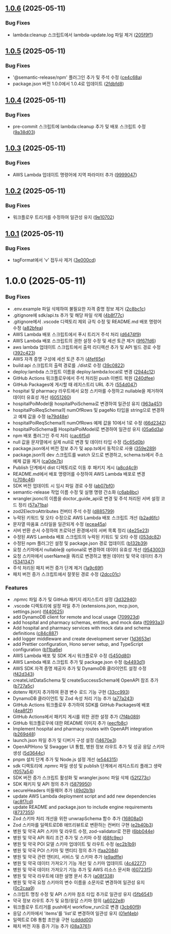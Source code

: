## [1.0.6](https://github.com/Julooga/doctor_guide_api/compare/1.0.5...1.0.6) (2025-05-11)


### Bug Fixes

* lambda:cleanup 스크립트에서 lambda-update.log 파일 제거 ([205f9f1](https://github.com/Julooga/doctor_guide_api/commit/205f9f112ff175eca22ef5cce4c31d4018b7a906))

## [1.0.5](https://github.com/Julooga/doctor_guide_api/compare/1.0.4...1.0.5) (2025-05-11)


### Bug Fixes

* '@semantic-release/npm' 플러그인 추가 및 주석 수정 ([ce4c68a](https://github.com/Julooga/doctor_guide_api/commit/ce4c68a3f893f740dd9081c3f1a791526f9e6f90))
* package.json 버전 1.0.0에서 1.0.4로 업데이트 ([2fdbfd8](https://github.com/Julooga/doctor_guide_api/commit/2fdbfd8dc9b75854fea0d8d9fab64c7016143d66))

## [1.0.4](https://github.com/Julooga/doctor_guide_api/compare/1.0.3...1.0.4) (2025-05-11)


### Bug Fixes

* pre-commit 스크립트에 lambda:cleanup 추가 및 배포 스크립트 수정 ([9a38d03](https://github.com/Julooga/doctor_guide_api/commit/9a38d038ab7a17431e7010be6a1e551aeabf647d))

## [1.0.3](https://github.com/Julooga/doctor_guide_api/compare/1.0.2...1.0.3) (2025-05-11)


### Bug Fixes

* AWS Lambda 업데이트 명령어에 지역 파라미터 추가 ([9999047](https://github.com/Julooga/doctor_guide_api/commit/999904710de42c4452abe6474dcd094aa0d51b74))

## [1.0.2](https://github.com/Julooga/doctor_guide_api/compare/1.0.1...1.0.2) (2025-05-11)


### Bug Fixes

* 워크플로우 트리거를 수정하여 일관성 유지 ([9e10702](https://github.com/Julooga/doctor_guide_api/commit/9e1070243d5742e651e4653148f4ac809b67b882))

## [1.0.1](https://github.com/Julooga/doctor_guide_api/compare/v1.0.0...1.0.1) (2025-05-11)


### Bug Fixes

* tagFormat에서 'v' 접두사 제거 ([3e000cd](https://github.com/Julooga/doctor_guide_api/commit/3e000cddb3ee9163a5435bddecf1df7daf0ec7e1))

# 1.0.0 (2025-05-11)


### Bug Fixes

* .env.example 파일 삭제하여 불필요한 자격 증명 정보 제거 ([2c8bc1c](https://github.com/Julooga/doctor_guide_api/commit/2c8bc1c1dcf2626544c84037689f5a0f0afd39c2))
* .gitignore에 sdk/api.ts 추가 및 해당 파일 삭제 ([4b8f77c](https://github.com/Julooga/doctor_guide_api/commit/4b8f77cdfce6652cb266e880a1d6ba4a4337bd8c))
* .gitignore에서 .vscode 디렉토리 제외 규칙 수정 및 README.md 배포 명령어 수정 ([a82bfea](https://github.com/Julooga/doctor_guide_api/commit/a82bfea9dbdbff300fc1d3230b882b571916f419))
* AWS Lambda 배포 스크립트에서 푸시 트리거 주석 처리 ([d6474f9](https://github.com/Julooga/doctor_guide_api/commit/d6474f9c13142ed8ce1189fba622f66e73e498da))
* AWS Lambda 배포 스크립트의 권한 설정 수정 및 세션 토큰 제거 ([9f67fd6](https://github.com/Julooga/doctor_guide_api/commit/9f67fd61a9ad61844ff0feb437e77d046745b563))
* aws lambda 업데이트 스크립트에서 출력 리디렉션 추가 및 API 빌드 경로 수정 ([392c423](https://github.com/Julooga/doctor_guide_api/commit/392c423bf3d64e309f47f2e7a0efca2984e425ba))
* AWS 자격 증명 구성에 세션 토큰 추가 ([4fef65e](https://github.com/Julooga/doctor_guide_api/commit/4fef65e07bfa4ef3bcee5d0256ef820764622d1e))
* build:api 스크립트의 출력 경로를 ./dist로 수정 ([39c0822](https://github.com/Julooga/doctor_guide_api/commit/39c08222df96c66baa997eed986a8570c609fe0d))
* deploy:lambda 스크립트 이름을 deploy:lambda:local로 변경 ([2944c12](https://github.com/Julooga/doctor_guide_api/commit/2944c12d4a922219e5abe48d8955fd2eb55c5ddf))
* GitHub Actions 워크플로우에서 주석 처리된 push 이벤트 복원 ([240dfee](https://github.com/Julooga/doctor_guide_api/commit/240dfee30fc8326f2ecc1b2b4274aeda7a4e443a))
* GitHub Packages에 게시할 때 레지스트리 URL 추가 ([554d047](https://github.com/Julooga/doctor_guide_api/commit/554d04737b0bff128a5bcc118a14e090b811fe63))
* hospital 및 pharmacy 라우트에서 요청 스키마를 수정하고 nullable을 제거하여 데이터 유효성 개선 ([6051260](https://github.com/Julooga/doctor_guide_api/commit/605126032ac1b5e513d4ff7b1fd5941e7aff45e7))
* hospitalPoiModel을 hospitalPoiSchema로 변경하여 일관성 유지 ([963a451](https://github.com/Julooga/doctor_guide_api/commit/963a4517126b5daec0ab0ec7db3f3b95344e80e4))
* hospitalPoiReqSchema의 numOfRows 및 pageNo 타입을 string으로 변경하고 예제 값을 수정 ([e79d48e](https://github.com/Julooga/doctor_guide_api/commit/e79d48eb8ea161ed2211b748753940045e865ff4))
* hospitalPoiReqSchema의 numOfRows 예제 값을 10에서 1로 수정 ([66d2342](https://github.com/Julooga/doctor_guide_api/commit/66d23425b7ee1e7148eb901434fb2c0aa0bc84db))
* hospitalPoiSchema를 HospitalPoiModel로 변경하여 일관성 유지 ([05a6d3a](https://github.com/Julooga/doctor_guide_api/commit/05a6d3a54bf0cedd1ff7fd4250c204cb1f58c54a))
* npm 배포 플러그인 주석 처리 ([cac6f5d](https://github.com/Julooga/doctor_guide_api/commit/cac6f5d3b0b6e79146e0e6a6471328ceb7e3fa11))
* null 값을 문자열에서 실제 null로 변경 및 데이터 타입 수정 ([5c65d0b](https://github.com/Julooga/doctor_guide_api/commit/5c65d0b07c1be625f34396c613728c2510d13df1))
* package.json에서 버전 정보 추가 및 app.ts에서 동적으로 사용 ([359e289](https://github.com/Julooga/doctor_guide_api/commit/359e289cc0af356f427c5639f393e675634ad0b5))
* package.json의 dev 스크립트를 watch 모드로 변경하고, schema.ts에서 주소 예제 값을 제거 ([ca0de7b](https://github.com/Julooga/doctor_guide_api/commit/ca0de7b5ebb293305ae0402da52080d5d55ca4d1))
* Publish 단계에서 dist 디렉토리로 이동 후 패키지 게시 ([a8cd4c9](https://github.com/Julooga/doctor_guide_api/commit/a8cd4c941f63670082a9f70504602ec4c97762e3))
* README.md에서 배포 명령어를 수정하여 AWS Lambda 배포로 변경 ([c708c46](https://github.com/Julooga/doctor_guide_api/commit/c708c4616d6a3e727abb624aecd67c22516a1dae))
* SDK 버전 업데이트 시 임시 파일 경로 수정 ([ab07bf0](https://github.com/Julooga/doctor_guide_api/commit/ab07bf0211d6ca4c0695befdbb6704e96bc70f9c))
* semantic-release 작업 이름 수정 및 실행 명령 간소화 ([c6ab8bc](https://github.com/Julooga/doctor_guide_api/commit/c6ab8bc7e85faeec5ff809619f0130d0732aa492))
* wrangler.jsonc의 이름을 doctor_guide_api로 변경 및 주석 처리된 서버 설정 코드 정리 ([57a71ba](https://github.com/Julooga/doctor_guide_api/commit/57a71bab3a8107f0dbdb3c2e63d17617176856f8))
* zod2ElectroAttributes 컨버터 주석 수정 ([d885799](https://github.com/Julooga/doctor_guide_api/commit/d88579912f49ddfae00d7664452f99177490c3b2))
* 누락된 키워드 및 오타 수정으로 AWS Lambda 배포 스크립트 개선 ([b2ad6fc](https://github.com/Julooga/doctor_guide_api/commit/b2ad6fca2b2132a7b7622a36319330c3b81207c0))
* 문자열 따옴표 스타일을 일관되게 수정 ([ecea45a](https://github.com/Julooga/doctor_guide_api/commit/ecea45a155fc2742aa73a29de5e77ccb8bcdc5ca))
* 서버 반환 순서 수정하여 프로덕션 환경에서의 서버 목록 정리 ([4e25e23](https://github.com/Julooga/doctor_guide_api/commit/4e25e23748d9f48c8ab4e97d2cdf73dcc2aaa5b7))
* 수정된 AWS Lambda 배포 스크립트의 누락된 키워드 및 오타 수정 ([053dc82](https://github.com/Julooga/doctor_guide_api/commit/053dc8262a52a08b402b31bf793a39f408a9b3b3))
* 수정된 npm 플러그인 설정 및 package.json 경로 업데이트 ([b132b39](https://github.com/Julooga/doctor_guide_api/commit/b132b397ed72478ad6c8925b8c16a5445196808a))
* 요청 스키마에서 nullable을 optional로 변경하여 데이터 유효성 개선 ([9543003](https://github.com/Julooga/doctor_guide_api/commit/9543003e1ee66ff3ff6fa2311279f5e293c4eaf5))
* 요청 스키마에서 userName을 쿼리로 변경하고 병원 데이터 및 약국 데이터 추가 ([5341347](https://github.com/Julooga/doctor_guide_api/commit/534134791a46add398c74467709722ddd55b552c))
* 주석 처리된 패치 버전 증가 단계 제거 ([1a9c69f](https://github.com/Julooga/doctor_guide_api/commit/1a9c69feffdb1de7786d90f5e43d13597814ea3b))
* 패치 버전 증가 스크립트에서 잘못된 경로 수정 ([2dcc01c](https://github.com/Julooga/doctor_guide_api/commit/2dcc01c7db85585787cb389dff990105d12a50f8))


### Features

* .npmrc 파일 추가 및 GitHub 패키지 레지스트리 설정 ([3d32940](https://github.com/Julooga/doctor_guide_api/commit/3d3294086829bccc5841f2be4a53733105052267))
* .vscode 디렉토리에 설정 파일 추가 (extensions.json, mcp.json, settings.json) ([f440625](https://github.com/Julooga/doctor_guide_api/commit/f440625650caf0555bb3ccffedac951347ffc2c0))
* add DynamoDB client for remote and local usage ([709923d](https://github.com/Julooga/doctor_guide_api/commit/709923d3842342da2bf24caecdbe254b211c2c98))
* add hospital and pharmacy schemas, entities, and mock data ([f0993a3](https://github.com/Julooga/doctor_guide_api/commit/f0993a384d20e50e192a6cf0168e1f1c08b92273))
* Add hospital and pharmacy services with mock data and schema definitions ([c84c887](https://github.com/Julooga/doctor_guide_api/commit/c84c887bac2162d3044a63808c4e01ba79c8a978))
* add logger middleware and create development server ([1d3653e](https://github.com/Julooga/doctor_guide_api/commit/1d3653ec7458bc8905e941c90f8a6a0381765d0b))
* add Prettier configuration, Hono server setup, and TypeScript configuration ([b11ba6e](https://github.com/Julooga/doctor_guide_api/commit/b11ba6e65e2b69037dc3ddcc34a35cf4cddf1278))
* AWS Lambda 배포 및 SDK 게시 워크플로우 수정 ([5450d80](https://github.com/Julooga/doctor_guide_api/commit/5450d805d146ff85d4efcadd30219915dd50c407))
* AWS Lambda 배포 스크립트 추가 및 package.json 수정 ([b4493d1](https://github.com/Julooga/doctor_guide_api/commit/b4493d121456e765cab73374ac432b3c1fd2bdf1))
* AWS SDK 자격 증명 제공자 추가 및 DynamoDB 클라이언트 설정 수정 ([f42d343](https://github.com/Julooga/doctor_guide_api/commit/f42d343873cb0d684b97e90bc27f36d0b8efa22e))
* createListDataSchema 및 createSuccessSchema에 OpenAPI 참조 추가 ([b727a5c](https://github.com/Julooga/doctor_guide_api/commit/b727a5c0dda77549608745efd334516f6297ff72))
* dotenv 패키지 추가하여 환경 변수 로드 기능 구현 ([33cc993](https://github.com/Julooga/doctor_guide_api/commit/33cc99395946ea7a292e06b1b026743ad6a7d49e))
* DynamoDB 클라이언트 및 Zod 속성 처리 기능 추가 ([a77a243](https://github.com/Julooga/doctor_guide_api/commit/a77a2434679e286d4470f6f0f715c62c85abe817))
* GitHub Actions 워크플로우 추가하여 SDK를 GitHub Packages에 배포 ([4ea8f2f](https://github.com/Julooga/doctor_guide_api/commit/4ea8f2fb081e8260058c0eeac018277d56367e26))
* GitHub Actions에서 패키지 게시를 위한 권한 설정 추가 ([7f4b089](https://github.com/Julooga/doctor_guide_api/commit/7f4b0890d540b51f2ed28c60532d35f2864e4362))
* GitHub 워크플로우에 대한 README 이미지 추가 ([eecfb8c](https://github.com/Julooga/doctor_guide_api/commit/eecfb8c089c0d69d52b620736b95044923b2b5e0))
* Implement hospital and pharmacy routes with OpenAPI integration ([b269d48](https://github.com/Julooga/doctor_guide_api/commit/b269d4831b3e48f37bd620ba921a09d973935f0c))
* launch.json 파일 추가 및 디버거 구성 설정 ([14670e3](https://github.com/Julooga/doctor_guide_api/commit/14670e37bd257877decd47772e4ea50a5f1c2c87))
* OpenAPIHono 및 Swagger UI 통합, 병원 정보 라우트 추가 및 성공 응답 스키마 생성 ([5d3644c](https://github.com/Julooga/doctor_guide_api/commit/5d3644c4f6b96ab06d670d604ad0520d8cfa05f2))
* pnpm 설치 단계 추가 및 Node.js 설정 개선 ([e544315](https://github.com/Julooga/doctor_guide_api/commit/e54431597e2e7e950ad8c8be70539441c289260e))
* sdk 디렉토리에 .npmrc 파일 생성 및 publish 단계에서 레지스트리 플래그 생략 ([f057a54](https://github.com/Julooga/doctor_guide_api/commit/f057a54f6e564c0ff3814c4b0c0a8e6d1f26a081))
* SDK 버전 증가 스크립트 활성화 및 wrangler.jsonc 파일 삭제 ([52f273c](https://github.com/Julooga/doctor_guide_api/commit/52f273cf6159ae692eb5aa8976d1aeed757c75e9))
* SDK 패키지 및 API 정의 추가 ([5879950](https://github.com/Julooga/doctor_guide_api/commit/5879950c9f58fa537b7b96b0788872fba6c78a6c))
* secureHeaders 미들웨어 추가 ([49d2b1b](https://github.com/Julooga/doctor_guide_api/commit/49d2b1b52932df46ad973a0058f7fc8dbbe4a8fb))
* update AWS Lambda deployment script and add new dependencies ([ac8f7cd](https://github.com/Julooga/doctor_guide_api/commit/ac8f7cde7b1ed854d85ed232f99396c08d90d741))
* update README and package.json to include engine requirements ([8737355](https://github.com/Julooga/doctor_guide_api/commit/8737355e83d79f0d462213ad3779ba7267ccf40f))
* Zod 스키마 처리 개선을 위한 unwrapSchema 함수 추가 ([16808a0](https://github.com/Julooga/doctor_guide_api/commit/16808a007efd96eb084e32c1578da10f78c4b10e))
* Zod 스키마를 일렉트로DB 애뜨리뷰트로 변환하는 컨버터 구현 ([e2b40b3](https://github.com/Julooga/doctor_guide_api/commit/e2b40b36de221ef7bfc3ad34e65ca0dca14aab3c))
* 병원 및 약국 API 스키마 및 라우트 수정, zod-validator로 전환 ([6bb044e](https://github.com/Julooga/doctor_guide_api/commit/6bb044ed9a4ea28d94cdc6afd532276581f32950))
* 병원 및 약국 API 쿼리 조건 추가 및 스키마 수정 ([68fc9ec](https://github.com/Julooga/doctor_guide_api/commit/68fc9ec6061712c77159c7719844c53fd7319c56))
* 병원 및 약국 POI 모델 스키마 업데이트 및 라우트 수정 ([ec2b1b9](https://github.com/Julooga/doctor_guide_api/commit/ec2b1b96001e24d066208a5380505f8d63516204))
* 병원 및 약국 POI 스키마 및 엔티티 정의 추가 ([faa2084](https://github.com/Julooga/doctor_guide_api/commit/faa20843379fca5877838886055aa408ded46c74))
* 병원 및 약국 관련 엔티티, 서비스 및 스키마 추가 ([e9adffe](https://github.com/Julooga/doctor_guide_api/commit/e9adffe0b686e2382169a5e994510bae6bef2e9e))
* 병원 및 약국 데이터 가져오기 기능 개선 및 스키마 업데이트 ([4c42277](https://github.com/Julooga/doctor_guide_api/commit/4c42277dbc08a585211e691fc3b4a30b5ea63f1f))
* 병원 및 약국 데이터 가져오기 기능 추가 및 AWS 리소스 문서화 ([60723f5](https://github.com/Julooga/doctor_guide_api/commit/60723f5987bc18dca7a0c1106db2315445fc6081))
* 병원 및 약국 라우트에 대한 설명 문서 추가 ([a08f338](https://github.com/Julooga/doctor_guide_api/commit/a08f338b44275f213f6cee8aca3d7a74da717847))
* 병원 및 약국 요청 스키마의 변수 이름을 소문자로 변경하여 일관성 유지 ([0c2caa9](https://github.com/Julooga/doctor_guide_api/commit/0c2caa9421f2f959bd255996f86620324affa604))
* 스크립트 명칭 수정 및 API 스키마 참조 타입 추가로 일관성 유지 ([5fb6541](https://github.com/Julooga/doctor_guide_api/commit/5fb6541b9feab7e3ede2009c835ed5340d9ac3d3))
* 약국 정보 라우트 추가 및 요청/응답 스키마 정의 ([a6022e8](https://github.com/Julooga/doctor_guide_api/commit/a6022e8ecc058aff64ec5e95dd3249854f3b0299))
* 워크플로우 트리거를 push에서 workflow_run으로 변경 ([3cb60f9](https://github.com/Julooga/doctor_guide_api/commit/3cb60f9547d944ffc0255041eeca61b5bebfa488))
* 응답 스키마에서 'items'를 'list'로 변경하여 일관성 유지 ([01ef4eb](https://github.com/Julooga/doctor_guide_api/commit/01ef4ebf6158002e2f2eaacc121933a2bf9ccb39))
* 일렉트로 DB 통합 초안을 구현 ([cdddd00](https://github.com/Julooga/doctor_guide_api/commit/cdddd004d3cba63aefdfcd79a9ff47779fa28e1f))
* 패치 버전 자동 증가 기능 추가 ([08a3761](https://github.com/Julooga/doctor_guide_api/commit/08a37613a9074c66f45d119986a00ce5afbaf7f0))
